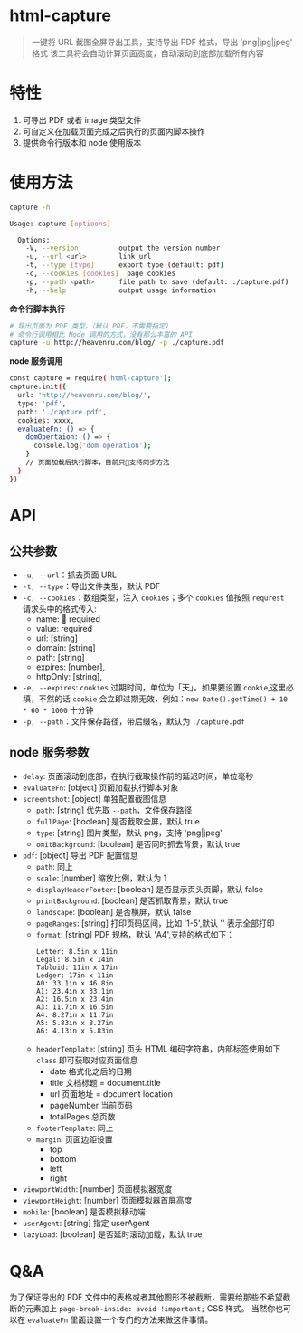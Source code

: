 # html-capture

> 一键将 URL 截图全屏导出工具，支持导出 PDF 格式，导出 'png|jpg|jpeg' 格式
> 该工具将会自动计算页面高度，自动滚动到底部加载所有内容

# 特性
1. 可导出 PDF 或者 image 类型文件
2. 可自定义在加载页面完成之后执行的页面内脚本操作
3. 提供命令行版本和 node 使用版本

# 使用方法

``` bash
capture -h

Usage: capture [optioons]

  Options:
    -V, --version          output the version number
    -u, --url <url>        link url
    -t, --type [type]      export type (default: pdf)
    -c, --cookies [cookies]  page cookies
    -p, --path <path>      file path to save (default: ./capture.pdf)
    -h, --help             output usage information
```

**命令行脚本执行**

``` bash
# 导出页面为 PDF 类型。（默认 PDF，不需要指定）
# 命令行调用相比 Node 调用的方式，没有那么丰富的 API
capture -u http://heavenru.com/blog/ -p ./capture.pdf
```

**node 服务调用**
``` bash
const capture = require('html-capture');
capture.init({
  url: 'http://heavenru.com/blog/',
  type: 'pdf',
  path: './capture.pdf',
  cookies: xxxx,
  evaluateFn: () => {
    domOpertaion: () => {
      console.log('dom operation');
    }
    // 页面加载后执行脚本，目前只支持同步方法
  }
})
```

# API

## 公共参数
- `-u, --url`：抓去页面 URL
- `-t, --type`：导出文件类型，默认 PDF
- `-c, --cookies`：数组类型，注入 `cookies`；多个 `cookies` 值按照 `requrest` 请求头中的格式传入:
  - name: <string> required
  - value: <string> required
  - url: [string]
  - domain: [string]
  - path: [string]
  - expires: [number],
  - httpOnly: [string],
- `-e, --expires`: `cookies` 过期时间，单位为「天」。如果要设置 `cookie`,这里必填，不然的话 `cookie` 会立即过期无效，例如：`new Date().getTime() + 10 * 60 * 1000` 十分钟
- `-p, --path`：文件保存路径，带后缀名，默认为 `./capture.pdf`

## node 服务参数
- `delay`: 页面滚动到底部，在执行截取操作前的延迟时间，单位毫秒
- `evaluateFn`: [object] 页面加载执行脚本对象
- `screentshot`: [object] 单独配置截图信息
  - `path`: [string] 优先取 `--path`，文件保存路径
  - `fullPage`: [boolean] 是否截取全屏，默认 true
  - `type`: [string] 图片类型，默认 png，支持 'png|jpeg'
  - `omitBackground`: [boolean] 是否同时抓去背景，默认 true
- `pdf`: [object] 导出 PDF 配置信息
  - `path`: 同上
  - `scale`: [number] 缩放比例，默认为 1
  - `displayHeaderFooter`: [boolean] 是否显示页头页脚，默认 false
  - `printBackground`: [boolean] 是否抓取背景，默认 true
  - `landscape`: [boolean] 是否横屏，默认 false
  - `pageRanges`: [string] 打印页码区间，比如 '1-5',默认 '' 表示全部打印
  - `format`: [string] PDF 规格，默认 'A4',支持的格式如下：
    ``` text
    Letter: 8.5in x 11in
    Legal: 8.5in x 14in
    Tabloid: 11in x 17in
    Ledger: 17in x 11in
    A0: 33.1in x 46.8in
    A1: 23.4in x 33.1in
    A2: 16.5in x 23.4in
    A3: 11.7in x 16.5in
    A4: 8.27in x 11.7in
    A5: 5.83in x 8.27in
    A6: 4.13in x 5.83in
    ```
  - `headerTemplate`: [string] 页头 HTML 编码字符串，内部标签使用如下 `class` 即可获取对应页面信息
    - date 格式化之后的日期
    - title 文档标题 = document.title
    - url 页面地址 = document location
    - pageNumber 当前页码
    - totalPages 总页数
  - `footerTemplate`: 同上
  - `margin`: 页面边距设置
    - top
    - bottom
    - left
    - right
- `viewportWidth`: [number] 页面模拟器宽度
- `viewportHeight`: [number] 页面模拟器首屏高度
- `mobile`: [boolean] 是否模拟移动端
- `userAgent`: [string] 指定 userAgent
- `lazyLoad`: [boolean] 是否延时滚动加载，默认 true
 
# Q&A

为了保证导出的 PDF 文件中的表格或者其他图形不被截断，需要给那些不希望截断的元素加上 `page-break-inside: avoid !important;` CSS 样式。
当然你也可以在 `evaluateFn` 里面设置一个专门的方法来做这件事情。